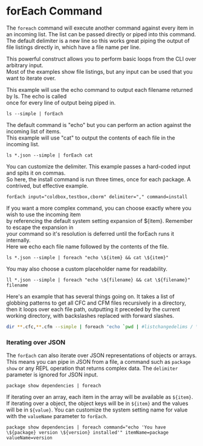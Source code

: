 # forEach Command

The `foreach` command will execute another command against every item in an incoming list. The list can be passed directly or piped into this command. The default delimiter is a new line so this works great piping the output of file listings directly in, which have a file name per line.

This powerful construct allows you to perform basic loops from the CLI over arbitrary input.  
Most of the examples show file listings, but any input can be used that you want to iterate over.

This example will use the echo command to output each filename returned by ls. The echo is called  
once for every line of output being piped in.

```text
ls --simple | forEach
```

The default command is "echo" but you can perform an action against the incoming list of items.  
This example will use "cat" to output the contents of each file in the incoming list.

```text
ls *.json --simple | forEach cat
```

You can customize the delimiter. This example passes a hard-coded input and spits it on commas.  
So here, the install command is run three times, once for each package. A contrived, but effective example.

```text
forEach input="coldbox,testbox,cborm" delimiter="," command=install
```

If you want a more complex command, you can choose exactly where you wish to use the incoming item  
by referencing the default system setting expansion of ${item}. Remember to escape the expansion in   
your command so it's resolution is deferred until the forEach runs it internally.  
Here we echo each file name followed by the contents of the file.

```text
ls *.json --simple | foreach "echo \${item} && cat \${item}"
```

You may also choose a custom placeholder name for readability.

```text
ll *.json --simple | foreach "echo \${filename} && cat \${filename}" filename
```

Here's an example that has several things going on.  It takes a list of globbing patterns to get all CFC and CFM files recursively in a directory, then it loops over each file path, outputting it preceded by the current working directory, with backslashes replaced with forward slashes.  

```bash
dir **.cfc,**.cfm --simple | foreach "echo `pwd | #listchangedelims / \\`/\${item}"
```



### Iterating over JSON

The `forEach` can also iterate over JSON representations of objects or arrays.  This means you can pipe in JSON from a file, a command such as `package show` or any REPL operation that returns complex data.  The `delimiter` parameter is ignored for JSON input.

```text
package show dependencies | foreach
```

If iterating over an array, each item in the array will be available as `${item}`.  If iterating over a object, the object keys will be in `${item}` and the values will be in `${value}`.    You can customize the system setting name for value with the `valueName` parameter to `forEach`. 

```text
package show dependencies | foreach command="echo 'You have \${package} version \${version} installed'" itemName=package valueName=version
```






